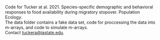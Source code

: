 Code for Tucker at al. 2021. Species-specific demographic and behavioral responses to food availability during migratory stopover. Population Ecology.  
The data folder contains a fake data set, code for proccessing the data into m-arrays, and code to simulate m-arrays.  
Contact tuckera@iastate.edu.
